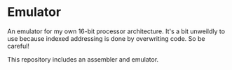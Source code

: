 # Emulator
An emulator for my own 16-bit processor architecture. It's a bit unweildly to use because indexed addressing is done by overwriting code. So be careful!

This repository includes an assembler and emulator.